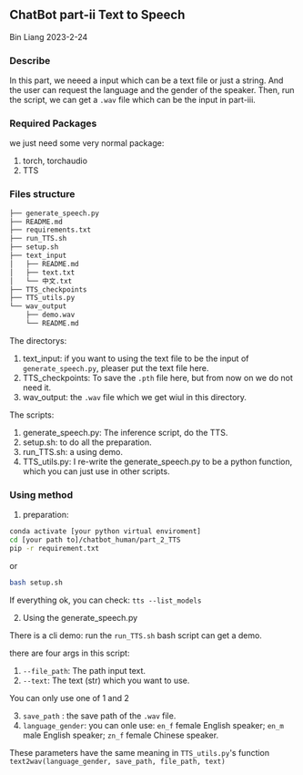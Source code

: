 ## ChatBot part-ii Text to Speech

Bin Liang
2023-2-24

### Describe

In this part, we neeed a input which can be a text file or just a string. And the user can request the language and the gender of the speaker. Then, run the script, we can get a `.wav` file which can be the input in part-iii.

### Required Packages 

we just need some very normal package:

1. torch, torchaudio
2. TTS
   
### Files structure
```bash
├── generate_speech.py  
├── README.md  
├── requirements.txt  
├── run_TTS.sh  
├── setup.sh  
├── text_input  
│   ├── README.md  
│   ├── text.txt  
│   └── 中文.txt  
├── TTS_checkpoints  
├── TTS_utils.py  
└── wav_output  
    ├── demo.wav  
    └── README.md  
```

The directorys:
1. text_input: if you want to using the text file to be the input of `generate_speech.py`, pleaser put the text file here.
2. TTS_checkpoints: To save the `.pth` file here, but from now on we do not need it.
3. wav_output: the `.wav` file which we get wiul in this directory.

The scripts:
1. generate_speech.py: The inference script, do the TTS.
2. setup.sh: to do all the preparation.
3. run_TTS.sh: a using demo.
4. TTS_utils.py: I re-write the generate_speech.py to be a python function, which you can just use in other scripts.

### Using method

1. preparation:
```bash
conda activate [your python virtual enviroment]
cd [your path to]/chatbot_human/part_2_TTS
pip -r requirement.txt
``` 

or 

```bash 
bash setup.sh
```


If everything ok, you can check: `tts --list_models`

2. Using the generate_speech.py

There is a cli demo: run the `run_TTS.sh` bash script can get a demo.

there are four args in this script:

1. `--file_path`: The path input text.
2. `--text`: The text (str) which you want to use.

You can only use one of 1 and 2

3. `save_path` : the save path of the `.wav` file.
4. `language_gender`: you can onle use: `en_f` female English speaker; `en_m` male English speaker; `zn_f` female Chinese speaker.

These parameters have the same meaning in `TTS_utils.py`'s function `text2wav(language_gender, save_path, file_path, text)`


